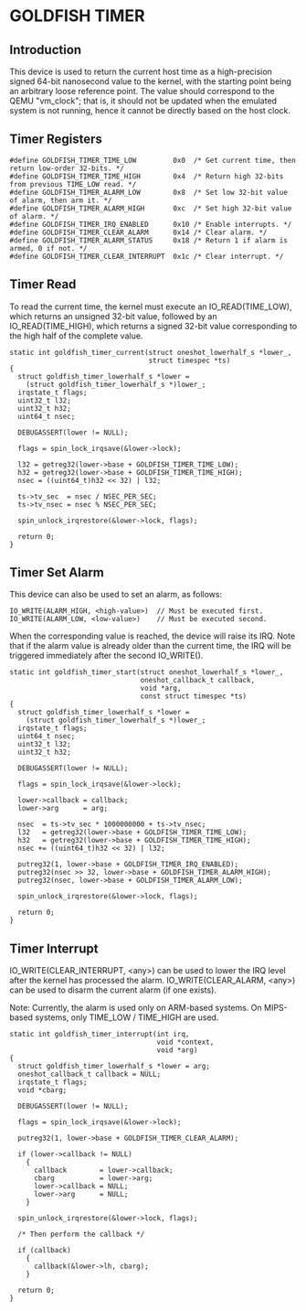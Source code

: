 GOLDFISH TIMER
==============

Introduction
------------

This device is used to return the current host time as a high-precision
signed 64-bit nanosecond value to the kernel, with the starting point
being an arbitrary loose reference point. The value should correspond to
the QEMU \"vm\_clock\"; that is, it should not be updated when the
emulated system is not running, hence it cannot be directly based on the
host clock.

Timer Registers
---------------

    #define GOLDFISH_TIMER_TIME_LOW         0x0  /* Get current time, then return low-order 32-bits. */
    #define GOLDFISH_TIMER_TIME_HIGH        0x4  /* Return high 32-bits from previous TIME_LOW read. */
    #define GOLDFISH_TIMER_ALARM_LOW        0x8  /* Set low 32-bit value of alarm, then arm it. */
    #define GOLDFISH_TIMER_ALARM_HIGH       0xc  /* Set high 32-bit value of alarm. */
    #define GOLDFISH_TIMER_IRQ_ENABLED      0x10 /* Enable interrupts. */
    #define GOLDFISH_TIMER_CLEAR_ALARM      0x14 /* Clear alarm. */
    #define GOLDFISH_TIMER_ALARM_STATUS     0x18 /* Return 1 if alarm is armed, 0 if not. */
    #define GOLDFISH_TIMER_CLEAR_INTERRUPT  0x1c /* Clear interrupt. */

Timer Read
----------

To read the current time, the kernel must execute an
IO\_READ(TIME\_LOW), which returns an unsigned 32-bit value, followed by
an IO\_READ(TIME\_HIGH), which returns a signed 32-bit value
corresponding to the high half of the complete value.

    static int goldfish_timer_current(struct oneshot_lowerhalf_s *lower_,
                                      struct timespec *ts)
    {
      struct goldfish_timer_lowerhalf_s *lower =
        (struct goldfish_timer_lowerhalf_s *)lower_;
      irqstate_t flags;
      uint32_t l32;
      uint32_t h32;
      uint64_t nsec;

      DEBUGASSERT(lower != NULL);

      flags = spin_lock_irqsave(&lower->lock);

      l32 = getreg32(lower->base + GOLDFISH_TIMER_TIME_LOW);
      h32 = getreg32(lower->base + GOLDFISH_TIMER_TIME_HIGH);
      nsec = ((uint64_t)h32 << 32) | l32;

      ts->tv_sec  = nsec / NSEC_PER_SEC;
      ts->tv_nsec = nsec % NSEC_PER_SEC;

      spin_unlock_irqrestore(&lower->lock, flags);

      return 0;
    }

Timer Set Alarm
---------------

This device can also be used to set an alarm, as follows:

    IO_WRITE(ALARM_HIGH, <high-value>)  // Must be executed first.
    IO_WRITE(ALARM_LOW, <low-value>)    // Must be executed second.

When the corresponding value is reached, the device will raise its IRQ.
Note that if the alarm value is already older than the current time, the
IRQ will be triggered immediately after the second IO\_WRITE().

    static int goldfish_timer_start(struct oneshot_lowerhalf_s *lower_,
                                    oneshot_callback_t callback,
                                    void *arg,
                                    const struct timespec *ts)
    {
      struct goldfish_timer_lowerhalf_s *lower =
        (struct goldfish_timer_lowerhalf_s *)lower_;
      irqstate_t flags;
      uint64_t nsec;
      uint32_t l32;
      uint32_t h32;

      DEBUGASSERT(lower != NULL);

      flags = spin_lock_irqsave(&lower->lock);

      lower->callback = callback;
      lower->arg      = arg;

      nsec  = ts->tv_sec * 1000000000 + ts->tv_nsec;
      l32   = getreg32(lower->base + GOLDFISH_TIMER_TIME_LOW);
      h32   = getreg32(lower->base + GOLDFISH_TIMER_TIME_HIGH);
      nsec += ((uint64_t)h32 << 32) | l32;

      putreg32(1, lower->base + GOLDFISH_TIMER_IRQ_ENABLED);
      putreg32(nsec >> 32, lower->base + GOLDFISH_TIMER_ALARM_HIGH);
      putreg32(nsec, lower->base + GOLDFISH_TIMER_ALARM_LOW);

      spin_unlock_irqrestore(&lower->lock, flags);

      return 0;
    }

Timer Interrupt
---------------

IO\_WRITE(CLEAR\_INTERRUPT, \<any\>) can be used to lower the IRQ level
after the kernel has processed the alarm. IO\_WRITE(CLEAR\_ALARM,
\<any\>) can be used to disarm the current alarm (if one exists).

Note: Currently, the alarm is used only on ARM-based systems. On
MIPS-based systems, only TIME\_LOW / TIME\_HIGH are used.

    static int goldfish_timer_interrupt(int irq,
                                        void *context,
                                        void *arg)
    {
      struct goldfish_timer_lowerhalf_s *lower = arg;
      oneshot_callback_t callback = NULL;
      irqstate_t flags;
      void *cbarg;

      DEBUGASSERT(lower != NULL);

      flags = spin_lock_irqsave(&lower->lock);

      putreg32(1, lower->base + GOLDFISH_TIMER_CLEAR_ALARM);

      if (lower->callback != NULL)
        {
          callback        = lower->callback;
          cbarg           = lower->arg;
          lower->callback = NULL;
          lower->arg      = NULL;
        }

      spin_unlock_irqrestore(&lower->lock, flags);

      /* Then perform the callback */

      if (callback)
        {
          callback(&lower->lh, cbarg);
        }

      return 0;
    }
